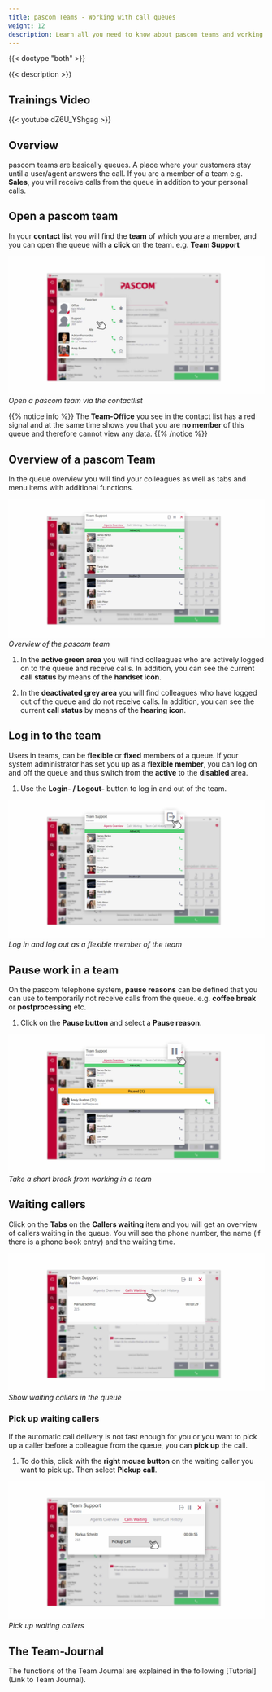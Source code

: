 ```yaml
---
title: pascom Teams - Working with call queues
weight: 12
description: Learn all you need to know about pascom teams and working with queues
---
```


{{< doctype "both" >}}
 
{{< description >}}

## Trainings Video

{{< youtube dZ6U_YShgag >}} 

## Overview


pascom teams are basically queues. A place where your customers stay until a user/agent answers the call. If you are a member of a team e.g. **Sales**, you will receive calls from the queue in addition to your personal calls. 

## Open a pascom team

In your **contact list** you will find the **team** of which you are a member, and you can open the queue with a **click** on the team. e.g. **Team Support**

![open pascom Team](open_teams.jpg)
*Open a pascom team via the contactlist*
</br>

{{% notice info %}}
The **Team-Office** you see in the contact list has a red signal and at the same time shows you that you are **no member** of this queue and therefore cannot view any data. 
{{% /notice %}}

## Overview of a pascom Team

In the queue overview you will find your colleagues as well as tabs and menu items with additional functions.

![Overview pascom Team](overview_teams.en.jpg)
*Overview of the pascom team*
</br>

1. In the **active green area** you will find colleagues who are actively logged on to the queue and receive calls. In addition, you can see the current **call status** by means of the **handset icon**.

2. In the **deactivated grey area** you will find colleagues who have logged out of the queue and do not receive calls. In addition, you can see the current **call status** by means of the **hearing icon**.

## Log in to the team

Users in teams, can be **flexible** or **fixed** members of a queue. If your system administrator has set you up as a **flexible member**, you can log on and off the queue and thus switch from the **active** to the **disabled** area.

1. Use the **Login- / Logout-** button to log in and out of the team.

![Log in and log out from the team](login_teams.en.jpg)
*Log in and log out as a flexible member of the team*

## Pause work in a team

On the pascom telephone system, **pause reasons** can be defined that you can use to temporarily not receive calls from the queue. e.g. **coffee break** or **postprocessing** etc. 

1. Click on the **Pause button** and select a **Pause reason**.

![Pause work in a team](pause_teams.en.jpg)
*Take a short break from working in a team*


## Waiting callers

Click on the **Tabs** on the **Callers waiting** item and you will get an overview of callers waiting in the queue. 
You will see the phone number, the name (if there is a phone book entry) and the waiting time.

![Waiting callers in the Team](waitingcall_teams.en.jpg)
*Show waiting callers in the queue*

### Pick up waiting callers

If the automatic call delivery is not fast enough for you or you want to pick up a caller before a colleague from the queue, you can **pick up** the call.

1. To do this, click with the **right mouse button** on the waiting caller you want to pick up. Then select **Pickup call**. 

![Pick up waiting callers](pickup_teams.en.jpg)
*Pick up waiting callers*


## The Team-Journal

The functions of the Team Journal are explained in the following [Tutorial](Link to Team Journal).

<br />